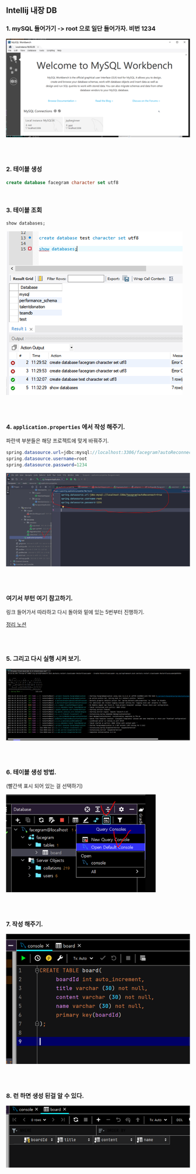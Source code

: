 ## lntellij 내장 DB

### 1. mySQL 들어가기 -> root 으로 일단 들어가자. 비번 1234




![이미지](/programming/img/개인1.PNG)

<br/><br/>




### 2. 테이블 생성

```sql
create database facegram character set utf8
```

<br/>

### 3. 테이블 조회

```sql
show databases;
```

![이미지](/programming/img/개인2.PNG)

<br/><br/>

### 4. `application.properties` 에서 작성 해주기.

파란색 부분들은 해당 프로젝트에 맞게 바꿔주기.

```java
spring.datasource.url=jdbc:mysql://localhost:3306/facegram?autoReconnect=true
spring.datasource.username=root
spring.datasource.password=1234
```

![이미지](/programming/img/개인3.PNG)


<br/><br/>

### 여기서 부턴 여기 참고하기.

링크 들어가서 따라하고 다시 돌아와 밑에 있는 5번부터 진행하기.

[정리 노션](https://www.notion.so/mySQL-a5c0418f122b403a9fd0099832c2c5a7](https://regal-receipt-228.notion.site/mySQL-a5c0418f122b403a9fd0099832c2c5a7?pvs=4))



<br/><br/>

### 5. 그리고 다시 실행 시켜 보기.

![이미지](/programming/img/개인6.PNG)

<br/><br/>

### 6. 테이블 생성 방법.

(빨간색 표시 되어 있는 걸 선택하기)

![이미지](/programming/img/개인7.PNG)

<br/><br/>

### 7. 작성 해주기.

![이미지](/programming/img/개인8.PNG)


<br/><br/>

### 8. 런 하면 생성 된걸 알 수 있다.

![이미지](/programming/img/개인9.PNG)

